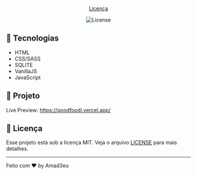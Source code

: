 
<p align="center">
  <a href="#memo-licença">Licença</a>
</p>

<p align="center">
 <img  src="https://img.shields.io/static/v1?label=license&message=MIT&color=ED2590&labelColor=5292C1" alt="License">
  </p>

## 🚀 Tecnologias

- HTML
- CSS/SASS
- SQLITE
- VanillaJS
- JavaScript

## 🚧 Projeto

Live Preview: <https://goodfoodi.vercel.app/>

## :memo: Licença

Esse projeto está sob a licença MIT. Veja o arquivo [LICENSE](LICENSE) para mais detalhes.

---

Feito com ♥ by Amad3eu
